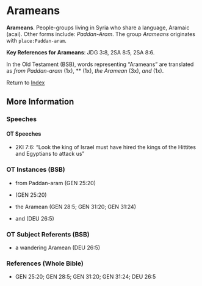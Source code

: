 # Arameans
**Arameans**. 
People-groups living in Syria who share a language, Aramaic (acai). 
Other forms include: 
*Paddan-Aram*. 
The group _Arameans_ originates with `place:Paddan-aram`. 


**Key References for Arameans**: 
JDG 3:8, 2SA 8:5, 2SA 8:6. 


In the Old Testament (BSB), words representing “Arameans” are translated as 
*from Paddan-aram* (1x), ** (1x), *the Aramean* (3x), *and* (1x). 




Return to [Index](00-Index.md)

## More Information

### Speeches

#### OT Speeches

* 2KI 7:6: “Look the king of Israel must have hired the kings of the Hittites and Egyptians to attack us”

### OT Instances (BSB)

* from Paddan-aram (GEN 25:20)

*  (GEN 25:20)

* the Aramean (GEN 28:5; GEN 31:20; GEN 31:24)

* and (DEU 26:5)



### OT Subject Referents (BSB)

* a wandering Aramean (DEU 26:5)



### References (Whole Bible)

* GEN 25:20; GEN 28:5; GEN 31:20; GEN 31:24; DEU 26:5



